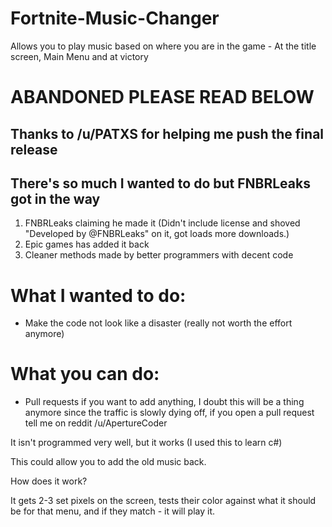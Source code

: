 # Fortnite-Music-Changer
Allows you to play music based on where you are in the game - At the title screen, Main Menu and at victory

# ABANDONED PLEASE READ BELOW
## Thanks to /u/PATXS for helping me push the final release
## There's so much I wanted to do but FNBRLeaks got in the way
1. FNBRLeaks claiming he made it (Didn't include license and shoved "Developed by @FNBRLeaks" on it, got loads more downloads.)
2. Epic games has added it back
3. Cleaner methods made by better programmers with decent code

# What I wanted to do:
* Make the code not look like a disaster (really not worth the effort anymore)

# What you can do:
* Pull requests if you want to add anything, I doubt this will be a thing anymore since the traffic is slowly dying off, if you open a pull request tell me on reddit /u/ApertureCoder


It isn't programmed very well, but it works (I used this to learn c#)

This could allow you to add the old music back.

How does it work?

It gets 2-3 set pixels on the screen, tests their color against what it should be for that menu, and if they match - it will play it.
